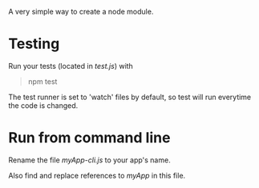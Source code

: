 A very simple way to create a node module.

# Testing
Run your tests (located in *test.js*) with
> npm test

The test runner is set to 'watch' files  by default, so test will run everytime the code is changed.

# Run from command line
Rename the file *myApp-cli.js* to your app's name.

Also find and replace references to *myApp* in this file.
